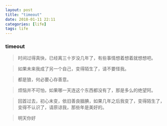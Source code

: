 ```yaml
---
layout: post
title: "timeout"
date: 2018-01-11 22:11
categories: [life]
tags: life
---
```


### timeout

> 时间过得真快，已经离三十岁没几年了，有些事情想着想着就想想吧。

> 如果未来我成了另一个自己，变得陌生了，请不要怪我。

> 都是狼，何必要心存善意。

> 烦恼并不可怕，如果哪一天连这个东西都没有了，那是多么的绝望阿。

> 回首过去，初心未变，依旧善良腼腆，如果几年之后我变了，变得陌生了，变得不认识了，请原谅我，那些年是美好的。

> 明天你好
